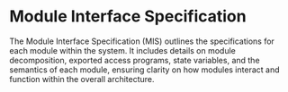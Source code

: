 # Module Interface Specification

The Module Interface Specification (MIS) outlines the specifications for each module within the system. It includes details on module decomposition, exported access programs, state variables, and the semantics of each module, ensuring clarity on how modules interact and function within the overall architecture.

